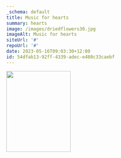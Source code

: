 ```yaml
---
_schema: default
title: Music for hearts
summary: hearts
image: /images/driedflowers30.jpg
imageAlt: Music for hearts
siteUrl: '#'
repoUrl: '#'
date: 2023-05-16T09:03:30+12:00
id: 54dfab13-92ff-4339-adec-e480c33caebf
---
```

<img src="https://res.cloudinary.com/vermilion-mandrill/image/upload/v1713555308/sample/lgxy3nwvqsk3v1bcgn24.png" height="214" width="170" />